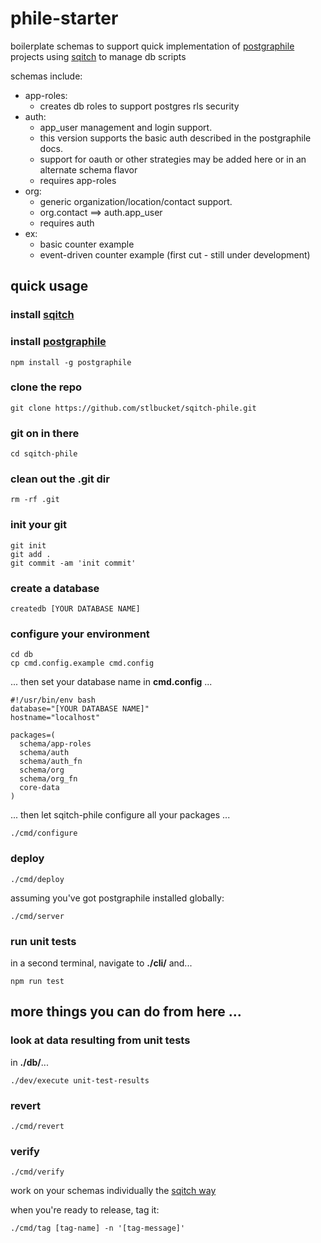 # phile-starter #

<p>
  boilerplate schemas to support quick implementation 
  of <a href="https://www.graphile.org/postgraphile/">postgraphile</a> projects
  using <a href="http://sqitch.org/">sqitch</a> to manage db scripts
</p>

schemas include:
- app-roles: 
  - creates db roles to support postgres rls security
- auth: 
  - app_user management and login support.  
  - this version supports the basic auth described in the postgraphile docs.
  - support for oauth or other strategies may be added here or in an alternate schema flavor
  - requires app-roles
- org: 
  - generic organization/location/contact support.
  - org.contact ==> auth.app_user
  - requires auth
- ex:
  - basic counter example
  - event-driven counter example (first cut - still under development)

## quick usage ##
### install <a href="http://sqitch.org/">sqitch</a> ###

### install <a href="https://www.graphile.org/postgraphile/">postgraphile</a> ###
```
npm install -g postgraphile
```

### clone the repo ###
```
git clone https://github.com/stlbucket/sqitch-phile.git
```
### git on in there ###
```
cd sqitch-phile
```
### clean out the .git dir ###
```
rm -rf .git
```
### init your git ###
```
git init
git add .
git commit -am 'init commit'
```
### create a database ###
```
createdb [YOUR DATABASE NAME]
```
### configure your environment ###
```
cd db
cp cmd.config.example cmd.config
```
... then set your database name in **cmd.config** ...
```
#!/usr/bin/env bash
database="[YOUR DATABASE NAME]"
hostname="localhost"

packages=(
  schema/app-roles
  schema/auth
  schema/auth_fn
  schema/org
  schema/org_fn
  core-data
)
```
... then let sqitch-phile configure all your packages ...
```
./cmd/configure
```
### deploy ###
```
./cmd/deploy
```
assuming you've got postgraphile installed globally:
```
./cmd/server
```

### run unit tests ###
in a second terminal, navigate to **./cli/** and...
```
npm run test
```

## more things you can do from here ... ##
### look at data resulting from unit tests ##
in **./db/**...
```
./dev/execute unit-test-results
```
### revert ###
```
./cmd/revert
```
### verify ###
```
./cmd/verify
```

work on your schemas individually the <a href="https://metacpan.org/pod/sqitchtutorial">sqitch way</a>

when you're ready to release, tag it:
```
./cmd/tag [tag-name] -n '[tag-message]'
```

